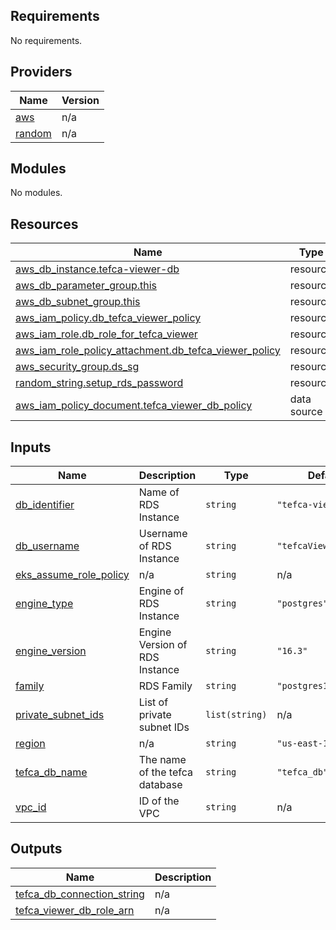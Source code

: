 <!-- BEGIN_TF_DOCS -->
## Requirements

No requirements.

## Providers

| Name | Version |
|------|---------|
| <a name="provider_aws"></a> [aws](#provider\_aws) | n/a |
| <a name="provider_random"></a> [random](#provider\_random) | n/a |

## Modules

No modules.

## Resources

| Name | Type |
|------|------|
| [aws_db_instance.tefca-viewer-db](https://registry.terraform.io/providers/hashicorp/aws/latest/docs/resources/db_instance) | resource |
| [aws_db_parameter_group.this](https://registry.terraform.io/providers/hashicorp/aws/latest/docs/resources/db_parameter_group) | resource |
| [aws_db_subnet_group.this](https://registry.terraform.io/providers/hashicorp/aws/latest/docs/resources/db_subnet_group) | resource |
| [aws_iam_policy.db_tefca_viewer_policy](https://registry.terraform.io/providers/hashicorp/aws/latest/docs/resources/iam_policy) | resource |
| [aws_iam_role.db_role_for_tefca_viewer](https://registry.terraform.io/providers/hashicorp/aws/latest/docs/resources/iam_role) | resource |
| [aws_iam_role_policy_attachment.db_tefca_viewer_policy](https://registry.terraform.io/providers/hashicorp/aws/latest/docs/resources/iam_role_policy_attachment) | resource |
| [aws_security_group.ds_sg](https://registry.terraform.io/providers/hashicorp/aws/latest/docs/resources/security_group) | resource |
| [random_string.setup_rds_password](https://registry.terraform.io/providers/hashicorp/random/latest/docs/resources/string) | resource |
| [aws_iam_policy_document.tefca_viewer_db_policy](https://registry.terraform.io/providers/hashicorp/aws/latest/docs/data-sources/iam_policy_document) | data source |

## Inputs

| Name | Description | Type | Default | Required |
|------|-------------|------|---------|:--------:|
| <a name="input_db_identifier"></a> [db\_identifier](#input\_db\_identifier) | Name of RDS Instance | `string` | `"tefca-viewer-db"` | no |
| <a name="input_db_username"></a> [db\_username](#input\_db\_username) | Username of RDS Instance | `string` | `"tefcaViewerDbUser"` | no |
| <a name="input_eks_assume_role_policy"></a> [eks\_assume\_role\_policy](#input\_eks\_assume\_role\_policy) | n/a | `string` | n/a | yes |
| <a name="input_engine_type"></a> [engine\_type](#input\_engine\_type) | Engine of RDS Instance | `string` | `"postgres"` | no |
| <a name="input_engine_version"></a> [engine\_version](#input\_engine\_version) | Engine Version of RDS Instance | `string` | `"16.3"` | no |
| <a name="input_family"></a> [family](#input\_family) | RDS Family | `string` | `"postgres16"` | no |
| <a name="input_private_subnet_ids"></a> [private\_subnet\_ids](#input\_private\_subnet\_ids) | List of private subnet IDs | `list(string)` | n/a | yes |
| <a name="input_region"></a> [region](#input\_region) | n/a | `string` | `"us-east-1"` | no |
| <a name="input_tefca_db_name"></a> [tefca\_db\_name](#input\_tefca\_db\_name) | The name of the tefca database | `string` | `"tefca_db"` | no |
| <a name="input_vpc_id"></a> [vpc\_id](#input\_vpc\_id) | ID of the VPC | `string` | n/a | yes |

## Outputs

| Name | Description |
|------|-------------|
| <a name="output_tefca_db_connection_string"></a> [tefca\_db\_connection\_string](#output\_tefca\_db\_connection\_string) | n/a |
| <a name="output_tefca_viewer_db_role_arn"></a> [tefca\_viewer\_db\_role\_arn](#output\_tefca\_viewer\_db\_role\_arn) | n/a |
<!-- END_TF_DOCS -->